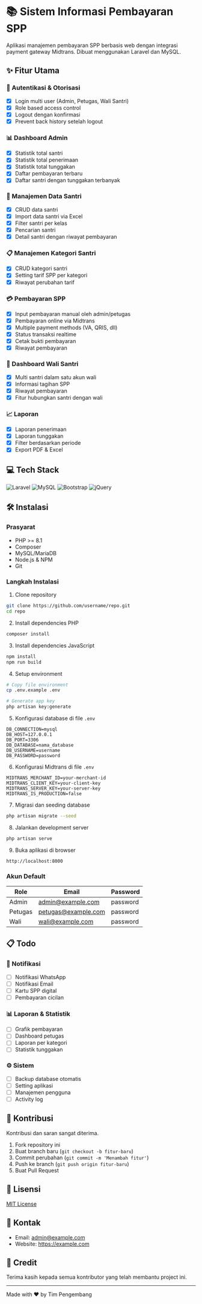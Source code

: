 # 📚 Sistem Informasi Pembayaran SPP

Aplikasi manajemen pembayaran SPP berbasis web dengan integrasi payment gateway Midtrans. Dibuat menggunakan Laravel dan MySQL.

## ✨ Fitur Utama

### 🔐 Autentikasi & Otorisasi
- [x] Login multi user (Admin, Petugas, Wali Santri)
- [x] Role based access control
- [x] Logout dengan konfirmasi
- [x] Prevent back history setelah logout

### 📊 Dashboard Admin
- [x] Statistik total santri
- [x] Statistik total penerimaan
- [x] Statistik total tunggakan
- [x] Daftar pembayaran terbaru
- [x] Daftar santri dengan tunggakan terbanyak

### 👥 Manajemen Data Santri
- [x] CRUD data santri
- [x] Import data santri via Excel
- [x] Filter santri per kelas
- [x] Pencarian santri
- [x] Detail santri dengan riwayat pembayaran

### 📋 Manajemen Kategori Santri
- [x] CRUD kategori santri
- [x] Setting tarif SPP per kategori
- [x] Riwayat perubahan tarif

### 💳 Pembayaran SPP
- [x] Input pembayaran manual oleh admin/petugas
- [x] Pembayaran online via Midtrans
- [x] Multiple payment methods (VA, QRIS, dll)
- [x] Status transaksi realtime
- [x] Cetak bukti pembayaran
- [x] Riwayat pembayaran

### 📱 Dashboard Wali Santri
- [x] Multi santri dalam satu akun wali
- [x] Informasi tagihan SPP
- [x] Riwayat pembayaran
- [x] Fitur hubungkan santri dengan wali

### 📈 Laporan
- [x] Laporan penerimaan 
- [x] Laporan tunggakan
- [x] Filter berdasarkan periode
- [x] Export PDF & Excel

## 💻 Tech Stack
![Laravel](https://img.shields.io/badge/Laravel-FF2D20?style=for-the-badge&logo=laravel&logoColor=white)
![MySQL](https://img.shields.io/badge/MySQL-005C84?style=for-the-badge&logo=mysql&logoColor=white)
![Bootstrap](https://img.shields.io/badge/Bootstrap-563D7C?style=for-the-badge&logo=bootstrap&logoColor=white)
![jQuery](https://img.shields.io/badge/jQuery-0769AD?style=for-the-badge&logo=jquery&logoColor=white)

## 🛠️ Instalasi

### Prasyarat
- PHP >= 8.1
- Composer
- MySQL/MariaDB
- Node.js & NPM
- Git

### Langkah Instalasi

1. Clone repository
```bash
git clone https://github.com/username/repo.git
cd repo
```

2. Install dependencies PHP
```bash
composer install
```

3. Install dependencies JavaScript
```bash
npm install
npm run build
```

4. Setup environment
```bash
# Copy file environment
cp .env.example .env

# Generate app key
php artisan key:generate
```

5. Konfigurasi database di file `.env`
```env
DB_CONNECTION=mysql
DB_HOST=127.0.0.1
DB_PORT=3306
DB_DATABASE=nama_database
DB_USERNAME=username
DB_PASSWORD=password
```

6. Konfigurasi Midtrans di file `.env`
```env
MIDTRANS_MERCHANT_ID=your-merchant-id
MIDTRANS_CLIENT_KEY=your-client-key
MIDTRANS_SERVER_KEY=your-server-key
MIDTRANS_IS_PRODUCTION=false
```

7. Migrasi dan seeding database
```bash
php artisan migrate --seed
```

8. Jalankan development server
```bash
php artisan serve
```

9. Buka aplikasi di browser
```
http://localhost:8000
```

### Akun Default
| Role | Email | Password |
|------|--------|----------|
| Admin | admin@example.com | password |
| Petugas | petugas@example.com | password |
| Wali | wali@example.com | password |

## 📋 Todo

### 📱 Notifikasi
- [ ] Notifikasi WhatsApp
- [ ] Notifikasi Email
- [ ] Kartu SPP digital
- [ ] Pembayaran cicilan

### 📊 Laporan & Statistik
- [ ] Grafik pembayaran
- [ ] Dashboard petugas
- [ ] Laporan per kategori
- [ ] Statistik tunggakan

### ⚙️ Sistem
- [ ] Backup database otomatis
- [ ] Setting aplikasi
- [ ] Manajemen pengguna
- [ ] Activity log

## 🤝 Kontribusi
Kontribusi dan saran sangat diterima.

1. Fork repository ini
2. Buat branch baru (`git checkout -b fitur-baru`)
3. Commit perubahan (`git commit -m 'Menambah fitur'`)
4. Push ke branch (`git push origin fitur-baru`)
5. Buat Pull Request

## 📝 Lisensi
[MIT License](LICENSE)

## 📧 Kontak
- Email: admin@example.com
- Website: https://example.com

## 🙏 Credit
Terima kasih kepada semua kontributor yang telah membantu project ini.

---
Made with ❤️ by Tim Pengembang
